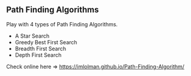 ## Path Finding Algorithms

Play with 4 types of Path Finding Algorithms. 
- A Star Search
- Greedy Best First Search
- Breadth First Search
- Depth First Search

Check online here => 
https://imlolman.github.io/Path-Finding-Algorithm/
